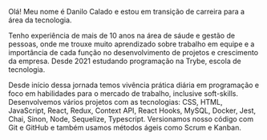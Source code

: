 Olá! Meu nome é Danilo Calado e estou em transição de carreira para a área da tecnologia.

Tenho experiência de mais de 10 anos na área de sáude e gestão de pessoas, onde me trouxe muito aprendizado sobre trabalho em equipe e a importância de cada função no desenvolvimento de projetos e crescimento da empresa.
Desde 2021 estudando programação na Trybe, escola de tecnologia.

Desde início dessa jornada temos vivência prática diária em programação e foco em habilidades para o mercado de trabalho, inclusive soft-skills. Desenvolvemos vários projetos com as tecnologias: CSS, HTML, JavaScript, React, Redux, Context API, React Hooks, MySQL, Docker, Jest, Chai, Sinon, Node, Sequelize, Typescript. Versionamos nosso código com Git e GitHub e também usamos métodos ágeis como Scrum e Kanban. 
